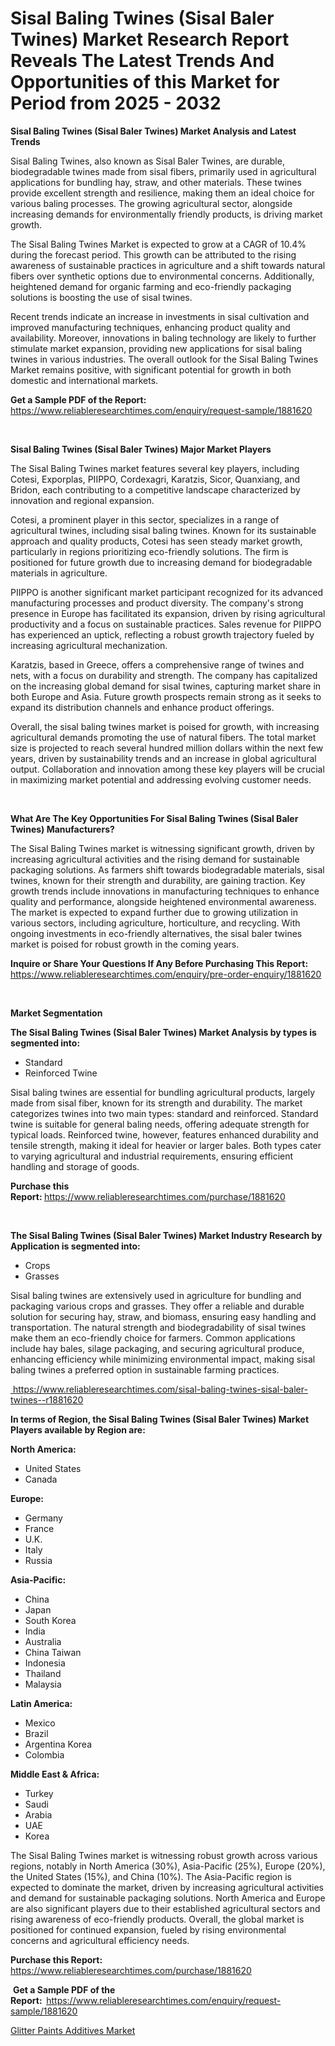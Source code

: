 <p><h1>Sisal Baling Twines (Sisal Baler Twines) Market Research Report Reveals The Latest Trends And Opportunities of this Market for Period from 2025 - 2032</h1></p><p><strong>Sisal Baling Twines (Sisal Baler Twines) Market Analysis and Latest Trends</strong></p>
<p><p>Sisal Baling Twines, also known as Sisal Baler Twines, are durable, biodegradable twines made from sisal fibers, primarily used in agricultural applications for bundling hay, straw, and other materials. These twines provide excellent strength and resilience, making them an ideal choice for various baling processes. The growing agricultural sector, alongside increasing demands for environmentally friendly products, is driving market growth.</p><p>The Sisal Baling Twines Market is expected to grow at a CAGR of 10.4% during the forecast period. This growth can be attributed to the rising awareness of sustainable practices in agriculture and a shift towards natural fibers over synthetic options due to environmental concerns. Additionally, heightened demand for organic farming and eco-friendly packaging solutions is boosting the use of sisal twines. </p><p>Recent trends indicate an increase in investments in sisal cultivation and improved manufacturing techniques, enhancing product quality and availability. Moreover, innovations in baling technology are likely to further stimulate market expansion, providing new applications for sisal baling twines in various industries. The overall outlook for the Sisal Baling Twines Market remains positive, with significant potential for growth in both domestic and international markets.</p></p>
<p><strong>Get a Sample PDF of the Report:&nbsp;</strong> <a href="https://www.reliableresearchtimes.com/enquiry/request-sample/1881620?utm_campaign=3030&utm_medium=2&utm_source=Github&utm_content=ia&utm_term=03042025&utm_id=sisal-baling-twines-sisal-baler-twines">https://www.reliableresearchtimes.com/enquiry/request-sample/1881620</a></p>
<p>&nbsp;</p>
<p><strong>Sisal Baling Twines (Sisal Baler Twines) Major Market Players</strong></p>
<p><p>The Sisal Baling Twines market features several key players, including Cotesi, Exporplas, PIIPPO, Cordexagri, Karatzis, Sicor, Quanxiang, and Bridon, each contributing to a competitive landscape characterized by innovation and regional expansion.</p><p>Cotesi, a prominent player in this sector, specializes in a range of agricultural twines, including sisal baling twines. Known for its sustainable approach and quality products, Cotesi has seen steady market growth, particularly in regions prioritizing eco-friendly solutions. The firm is positioned for future growth due to increasing demand for biodegradable materials in agriculture.</p><p>PIIPPO is another significant market participant recognized for its advanced manufacturing processes and product diversity. The company's strong presence in Europe has facilitated its expansion, driven by rising agricultural productivity and a focus on sustainable practices. Sales revenue for PIIPPO has experienced an uptick, reflecting a robust growth trajectory fueled by increasing agricultural mechanization.</p><p>Karatzis, based in Greece, offers a comprehensive range of twines and nets, with a focus on durability and strength. The company has capitalized on the increasing global demand for sisal twines, capturing market share in both Europe and Asia. Future growth prospects remain strong as it seeks to expand its distribution channels and enhance product offerings.</p><p>Overall, the sisal baling twines market is poised for growth, with increasing agricultural demands promoting the use of natural fibers. The total market size is projected to reach several hundred million dollars within the next few years, driven by sustainability trends and an increase in global agricultural output. Collaboration and innovation among these key players will be crucial in maximizing market potential and addressing evolving customer needs.</p></p>
<p>&nbsp;</p>
<p><strong>What Are The Key Opportunities For Sisal Baling Twines (Sisal Baler Twines) Manufacturers?</strong></p>
<p><p>The Sisal Baling Twines market is witnessing significant growth, driven by increasing agricultural activities and the rising demand for sustainable packaging solutions. As farmers shift towards biodegradable materials, sisal twines, known for their strength and durability, are gaining traction. Key growth trends include innovations in manufacturing techniques to enhance quality and performance, alongside heightened environmental awareness. The market is expected to expand further due to growing utilization in various sectors, including agriculture, horticulture, and recycling. With ongoing investments in eco-friendly alternatives, the sisal baler twines market is poised for robust growth in the coming years.</p></p>
<p><strong>Inquire or Share Your Questions If Any Before Purchasing This Report:</strong> <a href="https://www.reliableresearchtimes.com/enquiry/pre-order-enquiry/1881620?utm_campaign=3030&utm_medium=2&utm_source=Github&utm_content=ia&utm_term=03042025&utm_id=sisal-baling-twines-sisal-baler-twines">https://www.reliableresearchtimes.com/enquiry/pre-order-enquiry/1881620</a></p>
<p>&nbsp;</p>
<p><strong>Market Segmentation</strong></p>
<p><strong>The Sisal Baling Twines (Sisal Baler Twines) Market Analysis by types is segmented into:</strong></p>
<p><ul><li>Standard</li><li>Reinforced Twine</li></ul></p>
<p><p>Sisal baling twines are essential for bundling agricultural products, largely made from sisal fiber, known for its strength and durability. The market categorizes twines into two main types: standard and reinforced. Standard twine is suitable for general baling needs, offering adequate strength for typical loads. Reinforced twine, however, features enhanced durability and tensile strength, making it ideal for heavier or larger bales. Both types cater to varying agricultural and industrial requirements, ensuring efficient handling and storage of goods.</p></p>
<p><strong>Purchase this Report:&nbsp;</strong><a href="https://www.reliableresearchtimes.com/purchase/1881620?utm_campaign=3030&utm_medium=2&utm_source=Github&utm_content=ia&utm_term=03042025&utm_id=sisal-baling-twines-sisal-baler-twines">https://www.reliableresearchtimes.com/purchase/1881620</a></p>
<p>&nbsp;</p>
<p><strong>The Sisal Baling Twines (Sisal Baler Twines) Market Industry Research by Application is segmented into:</strong></p>
<p><ul><li>Crops</li><li>Grasses</li></ul></p>
<p><p>Sisal baling twines are extensively used in agriculture for bundling and packaging various crops and grasses. They offer a reliable and durable solution for securing hay, straw, and biomass, ensuring easy handling and transportation. The natural strength and biodegradability of sisal twines make them an eco-friendly choice for farmers. Common applications include hay bales, silage packaging, and securing agricultural produce, enhancing efficiency while minimizing environmental impact, making sisal baling twines a preferred option in sustainable farming practices.</p></p>
<p><a href="https://www.reliableresearchtimes.com/sisal-baling-twines-sisal-baler-twines--r1881620?utm_campaign=3030&utm_medium=2&utm_source=Github&utm_content=ia&utm_term=03042025&utm_id=sisal-baling-twines-sisal-baler-twines">&nbsp;https://www.reliableresearchtimes.com/sisal-baling-twines-sisal-baler-twines--r1881620</a></p>
<p><strong>In terms of Region, the Sisal Baling Twines (Sisal Baler Twines) Market Players available by Region are:</strong></p>
<p>
    <p> <strong> North America: </strong>
        <ul>
            <li>United States</li>
            <li>Canada</li>
        </ul>
        </p> 
    <p> <strong> Europe: </strong>
        <ul>
            <li>Germany</li>
            <li>France</li>
            <li>U.K.</li>
            <li>Italy</li>
            <li>Russia</li>
        </ul>
        </p> 
    <p> <strong> Asia-Pacific: </strong>
        <ul>
            <li>China</li>
            <li>Japan</li>
            <li>South Korea</li>
            <li>India</li>
            <li>Australia</li>
            <li>China Taiwan</li>
            <li>Indonesia</li>
            <li>Thailand</li>
            <li>Malaysia</li>
        </ul>
        </p> 
    <p> <strong> Latin America: </strong>
        <ul>
            <li>Mexico</li>
            <li>Brazil</li>
            <li>Argentina Korea</li>
            <li>Colombia</li>
        </ul>
        </p> 
    <p> <strong> Middle East & Africa: </strong>
        <ul>
            <li>Turkey</li>
            <li>Saudi</li>
            <li>Arabia</li>
            <li>UAE</li>
            <li>Korea</li>
        </ul>
    </p>
    </p>
<p><p>The Sisal Baling Twines market is witnessing robust growth across various regions, notably in North America (30%), Asia-Pacific (25%), Europe (20%), the United States (15%), and China (10%). The Asia-Pacific region is expected to dominate the market, driven by increasing agricultural activities and demand for sustainable packaging solutions. North America and Europe are also significant players due to their established agricultural sectors and rising awareness of eco-friendly products. Overall, the global market is positioned for continued expansion, fueled by rising environmental concerns and agricultural efficiency needs.</p></p>
<p><strong>Purchase this Report: </strong><a href="https://www.reliableresearchtimes.com/purchase/1881620?utm_campaign=3030&utm_medium=2&utm_source=Github&utm_content=ia&utm_term=03042025&utm_id=sisal-baling-twines-sisal-baler-twines">https://www.reliableresearchtimes.com/purchase/1881620</a></p>
<p>&nbsp;<strong>Get a Sample PDF of the Report:&nbsp;&nbsp;</strong><a href="https://www.reliableresearchtimes.com/enquiry/request-sample/1881620?utm_campaign=3030&utm_medium=2&utm_source=Github&utm_content=ia&utm_term=03042025&utm_id=sisal-baling-twines-sisal-baler-twines">https://www.reliableresearchtimes.com/enquiry/request-sample/1881620</a></p>
<p><strong></strong></p>
<p><p><a href="https://github.com/saeiddaemo/Market-Research-Report-List-1/blob/main/glitter-paints-additives-market.md?utm_campaign=3030&utm_medium=2&utm_source=Github&utm_content=ia&utm_term=03042025&utm_id=sisal-baling-twines-sisal-baler-twines">Glitter Paints Additives Market</a></p></p>